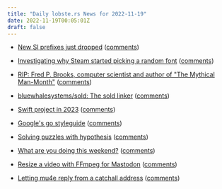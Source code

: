```yaml
---
title: "Daily lobste.rs News for 2022-11-19"
date: 2022-11-19T00:05:01Z
draft: false
---
```






- [New SI prefixes just dropped](https://www.bipm.org/documents/20126/77765681/Resolutions-2022.pdf/281f3160-fc56-3e63-dbf7-77b76500990f)
  ([comments](https://lobste.rs/s/4xivo6/new_si_prefixes_just_dropped))



- [Investigating why Steam started picking a random font](http://blog.pkh.me/p/35-investigating-why-steam-started-picking-a-random-font.html)
  ([comments](https://lobste.rs/s/xrrrfs/investigating_why_steam_started_picking))



- [RIP: Fred P. Brooks, computer scientist and author of "The Mythical Man-Month"](https://twitter.com/SteveBellovin/status/1593414068634734592)
  ([comments](https://lobste.rs/s/3xgkgg/rip_fred_p_brooks_computer_scientist))



- [bluewhalesystems/sold: The sold linker](https://github.com/bluewhalesystems/sold)
  ([comments](https://lobste.rs/s/dbr6fc/bluewhalesystems_sold_sold_linker))



- [Swift project in 2023](https://www.swift.org/blog/focus-areas-2023/)
  ([comments](https://lobste.rs/s/bhl0ab/swift_project_2023))



- [Google's go styleguide](https://google.github.io/styleguide/go/guide)
  ([comments](https://lobste.rs/s/vhxxjj/google_s_go_styleguide))



- [Solving puzzles with hypothesis](https://edoput.it/2022/11/18/hypothesis.html)
  ([comments](https://lobste.rs/s/3lf26p/solving_puzzles_with_hypothesis))



- [What are you doing this weekend?]()
  ([comments](https://lobste.rs/s/htugyk/what_are_you_doing_this_weekend))



- [Resize a video with FFmpeg for Mastodon](https://www.paulox.net/2022/11/17/resize-a-video-with-ffmpeg-for-mastodon/)
  ([comments](https://lobste.rs/s/ytly69/resize_video_with_ffmpeg_for_mastodon))



- [Letting mu4e reply from a catchall address](https://bascht.com/tech/2022/11/09/letting-mu4e-reply-from-a-catchall-address/)
  ([comments](https://lobste.rs/s/rbv7vy/letting_mu4e_reply_from_catchall_address))


